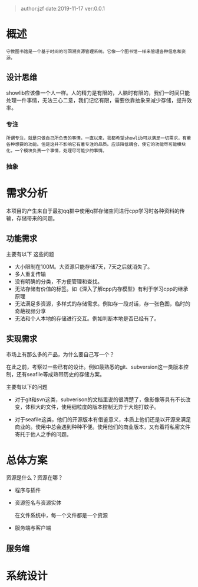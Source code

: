 >author:jzf
>date:2019-11-17
>ver:0.0.1

# 概述

    守教图书馆是一个基于时间的可回溯资源管理系统。它像一个图书馆一样来管理各种信息和资源。
##  设计思维

showlib应该像一个人一样。人的精力是有限的，人脑时有限的，我们一时间只能处理一件事情，无法三心二意，我们记忆有限，需要依靠抽象来减少存储，提升效率。

### 专注

    所谓专注，就是只做自己所负责的事情。一直以来，我都希望showlib可以满足一切需求，有着各种想要的功能。但是这并不影响它有着专注的品质。应该降低耦合，使它的功能尽可能模块化，一个模块负责一个事情，处理尽可能少的事情。
### 抽象


    
# 需求分析

本项目的产生来自于最初qq群中使用q群存储空间进行cpp学习时各种资料的传输，存储带来的问题。

## 功能需求

主要有以下 这些问题
    
* 大小限制在100M。大资源只能存储7天，7天之后就消失了。
* 多人重复传输
* 没有明确的分类，不方便管理和查找。
* 无法存储有价值的标签。如《深入了解cpp内存模型》有利于学习cpp的继承原理
* 无法满足多资源，多样式的存储需求。例如存一段对话，存一张色图，临时的奇葩视频分享
* 无法和个人本地的存储进行交互。例如判断本地是否已经有了。

## 实现需求

市场上有那么多的产品，为什么要自己写一个？

在此之前，考察过一些已有的设计。例如最熟悉的git、subversion这一类版本控制，还有seafile等成熟带历史的存储方案。

主要有以下的问题

* 对于git和svn这类，subverison的文档里说的很清楚了，像影像等具有不长改变，体积大的文件，使用细粒度的版本控制无异于大炮打蚊子。

* 对于seafile这类，他们的开源版本有借鉴意义，本质上他们还是以开源来满足商业的。使用中总会遇到种种不便。使用他们的商业版本，又有着将私密文件寄托于他人之手的问题。


# 总体方案

资源是什么？资源在哪？

* 程序与插件
* 资源签名与资源实体

    在文件系统中，每一个文件都是一个资源

* 服务端与客户端

## 服务端


# 系统设计

